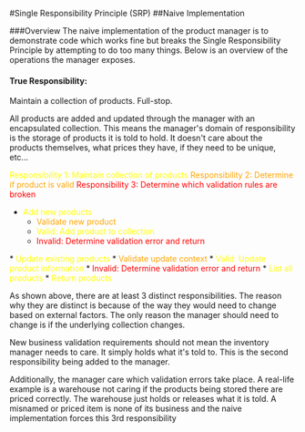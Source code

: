 #Single Responsibility Principle (SRP)
##Naive Implementation

###Overview
The naive implementation of the product manager is to demonstrate code which works fine but breaks the Single Responsibility Principle by attempting to do too many things. Below is an overview of the operations the manager exposes.

#### True Responsibility:

Maintain a collection of products. Full-stop.

All products are added and updated through the manager with an encapsulated collection. This means the manager's domain of responsibility is the storage of products it is told to hold. It doesn't care about the products themselves, what prices they have, if they need to be unique, etc...

<span style="color:#FFFF00">Responsibility 1: Maintain collection of products</span>
<span style="color:orange">Responsibility 2: Determine if product is valid</span>
<span style="color:red">Responsibility 3: Determine which validation rules are broken</span>


* <span style="color: #FFFF00">Add new products</span>
	* <span style="color:orange">Validate new product</span>
	* <span style="color:#FFFF00">Valid: Add product to collection</span>
	* <span style="color:red">Invalid: Determine validation error and return</span>
</span>
* <span style="color:#FFFF00">Update existing products</span>
	* <span style="color:orange">Validate update context</span>
	* <span style="color:#FFFF00">Valid: Update product information</span>
	* <span style="color:red">Invalid: Determine validation error and return</span>
* <span style="color:#FFFF00">List all products</span>
	* <span style="color:#FFFF00">Return products</span>

As shown above, there are at least 3 distinct responsibilities. The reason why they are distinct is because of the way they would need to change based on external factors. The only reason the manager should need to change is if the underlying collection changes.

New business validation requirements should not mean the inventory manager needs to care. It simply holds what it's told to. This is the second responsibility being added to the manager.

Additionally, the manager care which validation errors take place. A real-life example is a warehouse not caring if the products being stored there are priced correctly. The warehouse just holds or releases what it is told. A misnamed or priced item is none of its business and the naive implementation forces this 3rd responsibility
